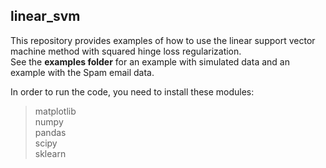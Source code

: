 ## linear_svm
This repository provides examples of how to use the linear support vector machine method with squared hinge loss regularization.  
See the **examples folder** for an example with simulated data and an example with the Spam email data.  
  
In order to run the code, you need to install these modules:
> matplotlib  
> numpy  
> pandas  
> scipy  
> sklearn
